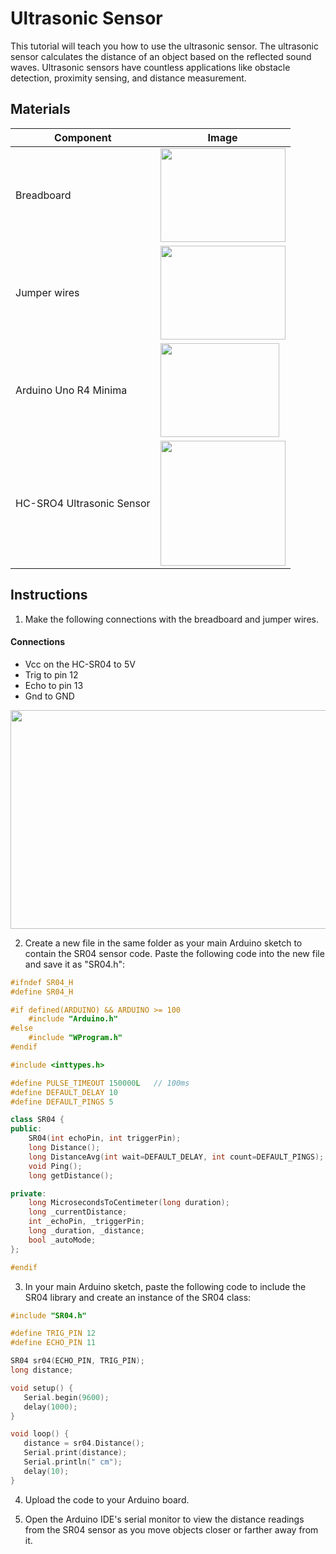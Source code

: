 # Ultrasonic Sensor
This tutorial will teach you how to use the ultrasonic sensor. The ultrasonic sensor calculates the distance of an object based on the reflected sound waves. Ultrasonic sensors have countless applications like obstacle detection, proximity sensing, and distance measurement.

## Materials
| Component                                   | Image                                                                                          |
|---------------------------------------------|------------------------------------------------------------------------------------------------|
| Breadboard                                  | <img src="/img/docs/UNO-R4-Starter-Kit/breadboard.webp" width="200" height="150" />        |
| Jumper wires                                | <img src="/img/docs/UNO-R4-Starter-Kit/jumper-wires.webp" width="200" height="150" />        |
| Arduino Uno R4 Minima                       | <img src="/img/docs/UNO-R4-Starter-Kit/arduino-r4-minima.webp" width="190" height="150" />        |
| HC-SRO4 Ultrasonic Sensor                   | <img src="/img/docs/UNO-R4-Starter-Kit/ultrasonic-sensor.webp" width="200" height="200" />                    |

## Instructions

1. Make the following connections with the breadboard and jumper wires.
#### Connections
- Vcc on the HC-SR04 to 5V
- Trig to pin 12
- Echo to pin 13
- Gnd to GND
<img src="/img/docs/UNO-R4-Starter-Kit/ultrasonic-sensor.png" width="600" height="350" />

2. Create a new file in the same folder as your main Arduino sketch to contain the SR04 sensor code. Paste the following code into the new file and save it as "SR04.h":
```cpp
#ifndef SR04_H
#define SR04_H

#if defined(ARDUINO) && ARDUINO >= 100
	#include "Arduino.h"
#else
	#include "WProgram.h"
#endif

#include <inttypes.h>

#define PULSE_TIMEOUT 150000L	// 100ms
#define DEFAULT_DELAY 10
#define DEFAULT_PINGS 5

class SR04 {
public:
	SR04(int echoPin, int triggerPin);
	long Distance();
	long DistanceAvg(int wait=DEFAULT_DELAY, int count=DEFAULT_PINGS);
	void Ping();
	long getDistance();

private:
	long MicrosecondsToCentimeter(long duration);
	long _currentDistance;
	int _echoPin, _triggerPin;
	long _duration, _distance;
	bool _autoMode;
};

#endif
```
3. In your main Arduino sketch, paste the following code to include the SR04 library and create an instance of the SR04 class:
```cpp
#include "SR04.h"

#define TRIG_PIN 12
#define ECHO_PIN 11

SR04 sr04(ECHO_PIN, TRIG_PIN);
long distance;

void setup() {
   Serial.begin(9600);
   delay(1000);
}

void loop() {
   distance = sr04.Distance();
   Serial.print(distance);
   Serial.println(" cm");
   delay(10);
}
```

4. Upload the code to your Arduino board.

5. Open the Arduino IDE's serial monitor to view the distance readings from the SR04 sensor as you move objects closer or farther away from it.